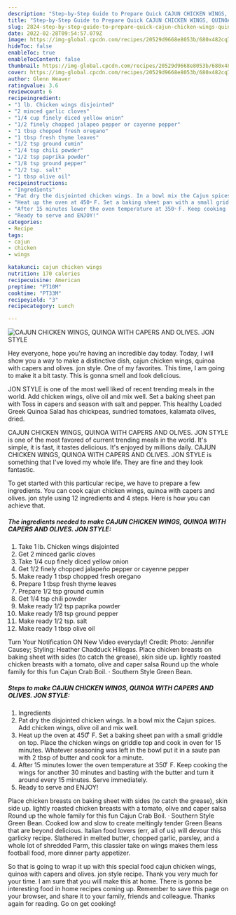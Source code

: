 ```yaml
---
description: "Step-by-Step Guide to Prepare Quick CAJUN CHICKEN WINGS, QUINOA WITH CAPERS AND OLIVES. JON STYLE"
title: "Step-by-Step Guide to Prepare Quick CAJUN CHICKEN WINGS, QUINOA WITH CAPERS AND OLIVES. JON STYLE"
slug: 2824-step-by-step-guide-to-prepare-quick-cajun-chicken-wings-quinoa-with-capers-and-olives-jon-style
date: 2022-02-28T09:54:57.079Z
image: https://img-global.cpcdn.com/recipes/20529d9668e8053b/680x482cq70/cajun-chicken-wings-quinoa-with-capers-and-olives-jon-style-recipe-main-photo.jpg
hideToc: false
enableToc: true
enableTocContent: false
thumbnail: https://img-global.cpcdn.com/recipes/20529d9668e8053b/680x482cq70/cajun-chicken-wings-quinoa-with-capers-and-olives-jon-style-recipe-main-photo.jpg
cover: https://img-global.cpcdn.com/recipes/20529d9668e8053b/680x482cq70/cajun-chicken-wings-quinoa-with-capers-and-olives-jon-style-recipe-main-photo.jpg
author: Glenn Weaver
ratingvalue: 3.6
reviewcount: 6
recipeingredient:
- "1 lb. Chicken wings disjointed"
- "2 minced garlic cloves"
- "1/4 cup finely diced yellow onion"
- "1/2 finely chopped jalapeo pepper or cayenne pepper"
- "1 tbsp chopped fresh oregano"
- "1 tbsp fresh thyme leaves"
- "1/2 tsp ground cumin"
- "1/4 tsp chili powder"
- "1/2 tsp paprika powder"
- "1/8 tsp ground pepper"
- "1/2 tsp. salt"
- "1 tbsp olive oil"
recipeinstructions:
- "Ingredients"
- "Pat dry the disjointed chicken wings. In a bowl mix the Cajun spices. Add chicken wings, olive oil and mix well."
- "Heat up the oven at 450 ͦͦ F. Set a baking sheet pan with a small griddle on top. Place the chicken wings on griddle top and cook in oven for 15 minutes. Whatever seasoning was left in the bowl put it in a saute pan with 2 tbsp of butter and cook for a minute."
- "After 15 minutes lower the oven temperature at 350 ͦ F. Keep cooking the wings for another 30 minutes and basting with the butter and turn it around every 15 minutes. Serve immediately."
- "Ready to serve and ENJOY!"
categories:
- Recipe
tags:
- cajun
- chicken
- wings

katakunci: cajun chicken wings 
nutrition: 170 calories
recipecuisine: American
preptime: "PT10M"
cooktime: "PT33M"
recipeyield: "3"
recipecategory: Lunch

---
```



![CAJUN CHICKEN WINGS, QUINOA WITH CAPERS AND OLIVES. JON STYLE](https://img-global.cpcdn.com/recipes/20529d9668e8053b/680x482cq70/cajun-chicken-wings-quinoa-with-capers-and-olives-jon-style-recipe-main-photo.jpg)

Hey everyone, hope you're having an incredible day today. Today, I will show you a way to make a distinctive dish, cajun chicken wings, quinoa with capers and olives. jon style. One of my favorites. This time, I am going to make it a bit tasty. This is gonna smell and look delicious.

JON STYLE is one of the most well liked of recent trending meals in the world. Add chicken wings, olive oil and mix well. Set a baking sheet pan with Toss in capers and season with salt and pepper. This healthy Loaded Greek Quinoa Salad has chickpeas, sundried tomatoes, kalamata olives, dried.

CAJUN CHICKEN WINGS, QUINOA WITH CAPERS AND OLIVES. JON STYLE is one of the most favored of current trending meals in the world. It's simple, it is fast, it tastes delicious. It's enjoyed by millions daily. CAJUN CHICKEN WINGS, QUINOA WITH CAPERS AND OLIVES. JON STYLE is something that I've loved my whole life. They are fine and they look fantastic.


To get started with this particular recipe, we have to prepare a few ingredients. You can cook cajun chicken wings, quinoa with capers and olives. jon style using 12 ingredients and 4 steps. Here is how you can achieve that.

<!--inarticleads1-->

##### The ingredients needed to make CAJUN CHICKEN WINGS, QUINOA WITH CAPERS AND OLIVES. JON STYLE:

1. Take 1 lb. Chicken wings disjointed
1. Get 2 minced garlic cloves
1. Take 1/4 cup finely diced yellow onion
1. Get 1/2 finely chopped jalapeño pepper or cayenne pepper
1. Make ready 1 tbsp chopped fresh oregano
1. Prepare 1 tbsp fresh thyme leaves
1. Prepare 1/2 tsp ground cumin
1. Get 1/4 tsp chili powder
1. Make ready 1/2 tsp paprika powder
1. Make ready 1/8 tsp ground pepper
1. Make ready 1/2 tsp. salt
1. Make ready 1 tbsp olive oil


Turn Your Notification ON New Video everyday!! Credit: Photo: Jennifer Causey; Styling: Heather Chadduck Hillegas. Place chicken breasts on baking sheet with sides (to catch the grease), skin side up. lightly roasted chicken breasts with a tomato, olive and caper salsa Round up the whole family for this fun Cajun Crab Boil. · Southern Style Green Bean. 

<!--inarticleads2-->

##### Steps to make CAJUN CHICKEN WINGS, QUINOA WITH CAPERS AND OLIVES. JON STYLE:

1. Ingredients
1. Pat dry the disjointed chicken wings. In a bowl mix the Cajun spices. Add chicken wings, olive oil and mix well.
1. Heat up the oven at 450 ͦͦ F. Set a baking sheet pan with a small griddle on top. Place the chicken wings on griddle top and cook in oven for 15 minutes. Whatever seasoning was left in the bowl put it in a saute pan with 2 tbsp of butter and cook for a minute.
1. After 15 minutes lower the oven temperature at 350 ͦ F. Keep cooking the wings for another 30 minutes and basting with the butter and turn it around every 15 minutes. Serve immediately.
1. Ready to serve and ENJOY!

Place chicken breasts on baking sheet with sides (to catch the grease), skin side up. lightly roasted chicken breasts with a tomato, olive and caper salsa Round up the whole family for this fun Cajun Crab Boil. · Southern Style Green Bean. Cooked low and slow to create meltingly tender Green Beans that are beyond delicious. Italian food lovers (err, all of us) will devour this garlicky recipe. Slathered in melted butter, chopped garlic, parsley, and a whole lot of shredded Parm, this classier take on wings makes them less football food, more dinner party appetizer. 

So that is going to wrap it up with this special food cajun chicken wings, quinoa with capers and olives. jon style recipe. Thank you very much for your time. I am sure that you will make this at home. There is gonna be interesting food in home recipes coming up. Remember to save this page on your browser, and share it to your family, friends and colleague. Thanks again for reading. Go on get cooking!

